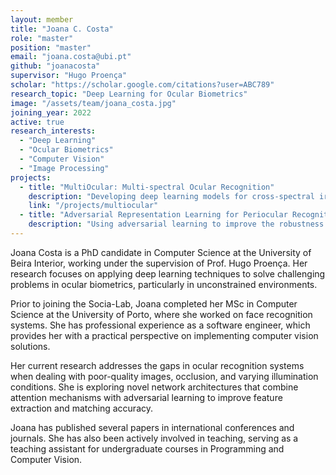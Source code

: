 ```yaml
---
layout: member
title: "Joana C. Costa"
role: "master"
position: "master"
email: "joana.costa@ubi.pt"
github: "joanacosta"
supervisor: "Hugo Proença"
scholar: "https://scholar.google.com/citations?user=ABC789"
research_topic: "Deep Learning for Ocular Biometrics"
image: "/assets/team/joana_costa.jpg"
joining_year: 2022
active: true
research_interests:
  - "Deep Learning"
  - "Ocular Biometrics"
  - "Computer Vision"
  - "Image Processing"
projects:
  - title: "MultiOcular: Multi-spectral Ocular Recognition"
    description: "Developing deep learning models for cross-spectral iris recognition."
    link: "/projects/multiocular"
  - title: "Adversarial Representation Learning for Periocular Recognition"
    description: "Using adversarial learning to improve the robustness of periocular recognition systems."
---
```


Joana Costa is a PhD candidate in Computer Science at the University of Beira Interior, working under the supervision of Prof. Hugo Proença. Her research focuses on applying deep learning techniques to solve challenging problems in ocular biometrics, particularly in unconstrained environments.

Prior to joining the Socia-Lab, Joana completed her MSc in Computer Science at the University of Porto, where she worked on face recognition systems. She has professional experience as a software engineer, which provides her with a practical perspective on implementing computer vision solutions.

Her current research addresses the gaps in ocular recognition systems when dealing with poor-quality images, occlusion, and varying illumination conditions. She is exploring novel network architectures that combine attention mechanisms with adversarial learning to improve feature extraction and matching accuracy.

Joana has published several papers in international conferences and journals. She has also been actively involved in teaching, serving as a teaching assistant for undergraduate courses in Programming and Computer Vision.
